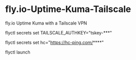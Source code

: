 # fly.io-Uptime-Kuma-Tailscale
fly.io Uptime Kuma with a Tailscale VPN 

flyctl secrets set TAILSCALE_AUTHKEY="tskey-***"

flyctl secrets set hc="https://hc-ping.com/****"

flyctl launch
